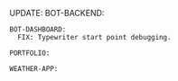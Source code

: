 UPDATE:
    BOT-BACKEND:

    BOT-DASHBOARD:
      FIX: Typewriter start point debugging.

    PORTFOLIO:

    WEATHER-APP:
